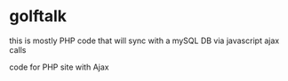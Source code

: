 golftalk
========

this is mostly PHP code that will sync with a mySQL DB via javascript ajax calls


code for PHP site with Ajax
